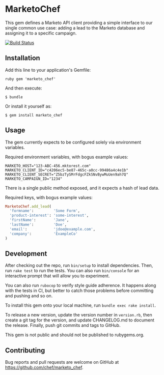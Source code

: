 # MarketoChef

This gem defines a Marketo API client providing a simple interface to our
single common use case: adding a lead to the Marketo database and assigning it
to a specific campaign.

[![Build Status](https://travis-ci.com/chef/marketo_chef.svg?token=QMKWuXEPx23uB8JGd4tb&branch=master)](https://travis-ci.com/chef/marketo_chef)

## Installation

Add this line to your application's Gemfile:

```ruby gem 'marketo_chef' ```

And then execute:

    $ bundle

Or install it yourself as:

    $ gem install marketo_chef

## Usage

The gem currently expects to be configured solely via environment variables.

Required environment variables, with bogus example values:
```shell
MARKETO_HOST="123-ABC-456.mktorest.com"
MARKETO_CLIENT_ID="c4206ec5-be87-465c-a0cc-99486a4c4e1b"
MARKETO_CLIENT_SECRET="Z5bzTySMrFdgcFZkSNvBywMuUen9ah7Q"
MARKETO_CAMPAIGN_ID="1234"
```

There is a single public method exposed, and it expects a hash of lead data.

Required keys, with bogus example values:
```ruby
MarketoChef.add_lead(
  'formname':         'Some Form',
  'product-interest': 'some-interest',
  'firstName':        'Jane',
  'lastName':         'Doe',
  'email':            'jdoe@example.com',
  'company':          'ExampleCo'
)
```

## Development

After checking out the repo, run `bin/setup` to install dependencies. Then, run
`rake test` to run the tests. You can also run `bin/console` for an interactive
prompt that will allow you to experiment.

You can also run `rubocop` to verify style guide adherence. It happens along
with the tests in CI, but better to catch those problems before committing and
pushing and so on.

To install this gem onto your local machine, run `bundle exec rake install`.

To release a new version, update the version number in `version.rb`, then
create a git tag for the version, and update CHANGELOG.md to document the
release. Finally, push git commits and tags to GitHub.

This gem is not public and should not be published to rubygems.org.

## Contributing

Bug reports and pull requests are welcome on GitHub at
https://github.com/chef/marketo_chef.
